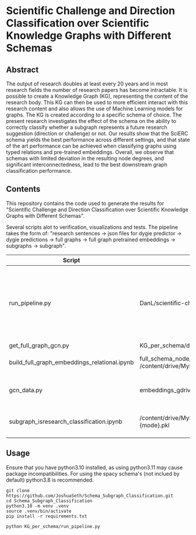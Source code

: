 # Scientific Challenge and Direction Classification over Scientific Knowledge Graphs with Different Schemas

## Abstract

The output of research doubles at least every 20 years and in most research fields the number of research papers has become intractable.
It is possible to create a Knowledge Graph (KG), representing the content of the research body.
This KG can then be used to more efficient interact with this research content and also allows the use of Machine Learning models for graphs.
The KG is created according to a specific schema of choice. The present research investigates the effect of the schema on the ability to correctly classify whether a subgraph represents a future research suggestion (direction or challenge) or not.
Our results show that the SciERC schema yields the best performance across different settings, and that state of the art performance can be achieved when classifying graphs using typed relations and pre-trained embeddings. Overall, we observe that schemas with limited deviation in the resulting node degrees, and significant interconnectedness, lead to the best downstream graph classification performance.

## Contents

This repository contains the code used to generate the results for "Scientific Challenge and Direction Classification over Scientific Knowledge Graphs with Different Schemas".

Several scripts alot to verification, visualizations and tests. The pipeline takes the form of: "research sentences -> json files for dygie predictor -> dygie predictions -> full graphs -> full graph pretrained embeddings -> subgraphs -> subgraph".

| Script                                       | Data In                                                                  | Data Out                                                                                    | Process                                                                                                 |
| -------------------------------------------- | ------------------------------------------------------------------------ | ------------------------------------------------------------------------------------------- | ------------------------------------------------------------------------------------------------------- |
| run_pipeline.py                              | DanL/scientific-challenges-and-directions-dataset                        | KG_per_schema/data/predictions                                                              | raw research sentence docs -> research sentences -> json files for dygie predictor -> dygie predictions |
| get_full_graph_gcn.py                        | KG_per_schema/data/predictions                                           | full_schema_node_embeddings                                                                 | full graphs                                                                                             |
| build_full_graph_embeddings_relational.ipynb | full_schema_node_embeddings -> /content/drive/MyDrive/full_graphs/\*.pth | /content/drive/MyDrive/embedded/\*.pth -> embeddings_gdrive/                                | full graph pretrained embeddings                                                                        |
| gcn_data.py                                  | embeddings_gdrive/                                                       | gcn*subgraph_data_filtered/ -> /content/drive/MyDrive/subgraph_datasets/{schema}*{mode}.pkl | pretrained embeddings -> subgraphs                                                                      |
| subgraph_isresearch_classification.ipynb     | /content/drive/MyDrive/subgraph*datasets/{schema}*{mode}.pkl             | -                                                                                           | subgraphs -> is_research classification                                                                 |

## Usage

Ensure that you have python3.10 installed, as using python3.11 may cause package incompatibilities. For using the spacy schema's (not inclued by default) python3.8 is recommended.

```
git clone https://github.com/JoshuaSeth/Schema_Subgraph_Classification.git
cd Schema_Subgraph_Classification
python3.10 -m venv .venv
source .venv/bin/activate
pip install -r requirements.txt
```

```
python KG_per_schema/run_pipeline.py
```
